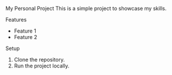 My Personal Project
This is a simple project to showcase my skills.

Features
- Feature 1
- Feature 2

Setup
1. Clone the repository.
2. Run the project locally.